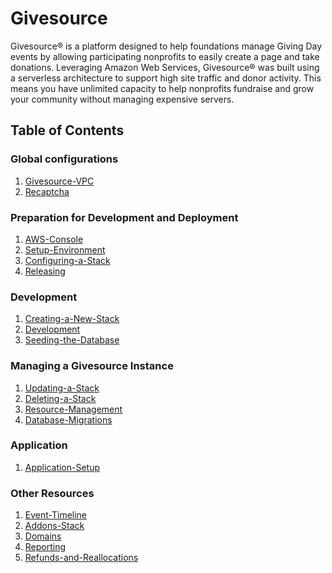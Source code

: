 # Givesource
Givesource® is a platform designed to help foundations manage Giving Day events by allowing participating nonprofits to easily create a page and take donations.
Leveraging Amazon Web Services, Givesource® was built using a serverless architecture to support high site traffic and donor activity.
This means you have unlimited capacity to help nonprofits fundraise and grow your community without managing expensive servers.

## Table of Contents
### Global configurations
1. [Givesource-VPC](givesource-vpc.md)
1. [Recaptcha](recaptcha.md)

### Preparation for Development and Deployment
1. [AWS-Console](aws-console.md)
1. [Setup-Environment](setup-environment.md)
1. [Configuring-a-Stack](configuring-a-stack.md)
1. [Releasing](releaseing.md)

### Development
1. [Creating-a-New-Stack](creating-a-new-stack.md)
1. [Development](development.md)
1. [Seeding-the-Database](seeding-the-database.md)

### Managing a Givesource Instance
1. [Updating-a-Stack](updating-a-stack.md)
1. [Deleting-a-Stack](deleting-a-stack.md)
1. [Resource-Management](resource-management.md)
1. [Database-Migrations](database-migrations.md)

### Application
1. [Application-Setup](application-setup.md)

### Other Resources
1. [Event-Timeline](event-timeline.md)
1. [Addons-Stack](addons-stack.md)
1. [Domains](domains.md)
1. [Reporting](reporting.md)
1. [Refunds-and-Reallocations](refunds-and-reallocations.md)
